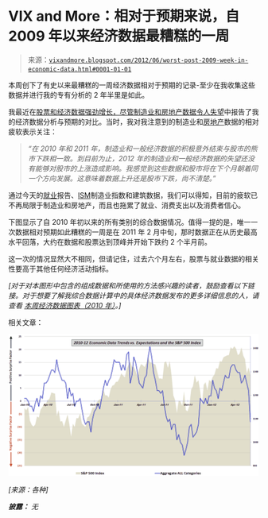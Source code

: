 <!--yml

类别：未分类

日期：2024-05-18 16:29:13

-->

# VIX and More：相对于预期来说，自 2009 年以来经济数据最糟糕的一周

> 来源：[`vixandmore.blogspot.com/2012/06/worst-post-2009-week-in-economic-data.html#0001-01-01`](http://vixandmore.blogspot.com/2012/06/worst-post-2009-week-in-economic-data.html#0001-01-01)

本周创下了有史以来最糟糕的一周经济数据相对于预期的记录-至少在我收集这些数据并进行我的专有分析的 2 年半里是如此。

我最近在[股票和经济数据强劲增长，尽管制造业和房地产数据令人失望](http://vixandmore.blogspot.com/2012/04/stocks-and-economic-data-on-upswing.html)中报告了我的经济数据分析与预期的对比。当时，我对我注意到的制造业和[房地产](http://vixandmore.blogspot.com/search/label/housing)数据的相对疲软表示关注：

> *“在 2010 年和 2011 年，制造业和一般经济数据的积极意外结束与股市的熊市下跌相一致。到目前为止，2012 年的制造业和一般经济数据的失望还没有能够对股市的上涨造成影响。我感觉到这些数据和股市将在下个月朝着同一个方向发展。这意味着数据上升还是股市下跌，尚不清楚。”*

通过今天的[就业](http://vixandmore.blogspot.com/search/label/employment)报告、[ISM](http://vixandmore.blogspot.com/search/label/ISM)制造业指数和建筑数据，我们可以得知，目前的疲软已不再局限于制造业和房地产，而且也拖累了就业、消费支出以及消费者信心。

下图显示了自 2010 年初以来的所有类别的综合数据情况。值得一提的是，唯一一次数据相对预期如此糟糕的一周是在 2011 年 2 月中旬，那时数据正在从历史最高水平回落，大约在数据和股票达到顶峰并开始下跌约 2 个半月前。

这一次的情况显然大不相同，但请记住，过去六个月左右，股票与就业数据的相关性要高于其他任何经济活动指标。

*[对于对本图形中包含的组成数据和所使用的方法感兴趣的读者，鼓励查看以下链接。对于想要了解我综合数据计算中的具体经济数据发布的更多详细信息的人，请查看* [*本周经济数据图表（2010 年）*](http://vixandmore.blogspot.com/2011/01/chart-of-week-year-in-economic-data.html)*。]*

相关文章：

*![](img/c2b4cf034deacf406e47b5dc7b28fe43.png)*

*[来源：各种]*

***披露：*** *无*
